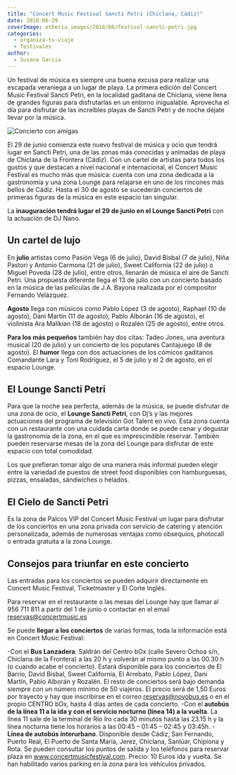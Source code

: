 ```yaml
---
title: "Concert Music Festival Sancti Petri (Chiclana, Cádiz)"
date: 2018-06-29
coverImage: etheria_images/2018/06/festival-sancti-petri.jpg
categories: 
  - organiza-tu-viaje
  - festivales
author: 
  - Susana Garcia
---
```


Un festival de música es siempre una buena excusa para realizar una escapada veraniega a 
un lugar de playa. La primera edición del Concert Music Festival Sancti Petri, en la 
localidad gaditana de Chiclana, viene llena de grandes figuras para disfrutarlas en un 
entorno inigualable. Aprovecha el día para disfrutar de las increíbles playas de Sancti 
Petri y de noche déjate llevar por la música. 

![Concierto con amigas](etheria_images/2019/02/Festivales-primavera-concierto.jpg "Concierto con amigas")

El 29 de junio comienza este nuevo festival de música y ocio que tendrá lugar en Sancti 
Petri, una de las zonas más conocidas y animadas de playa de Chiclana de la Frontera 
(Cádiz). Con un cartel de artistas para todos los gustos y que destacan a nivel nacional 
e internacional, el Concert Music Festival es mucho más que música: cuenta con una zona 
dedicada a la gastronomía y una zona Lounge para relajarse en uno de los rincones más 
bellos de Cádiz. Hasta el 30 de agosto se sucederán conciertos de primeras figuras de la 
música en este espacio tan singular. 

La **inauguración tendrá lugar el 29 de junio en el Lounge Sancti Petri** con la 
actuación de DJ Nano. 

## Un cartel de lujo

En **julio** artistas como Pasión Vega (6 de julio), David Bisbal (7 de julio), Niña 
Pastori y Antonio Carmona (21 de julio), Sweet California (22 de julio) o Miguel Poveda 
(28 de julio), entre otros, llenarán de música el aire de Sancti Petri. Una propuesta 
diferente llega el 13 de julio con un concierto basado en la música de las películas de 
J.A. Bayona realizada por el compositor Fernando Velázquez. 

**Agosto** llega con músicos como Pablo López (3 de agosto), Raphael (10 de agosto), 
Dani Martín (11 de agosto), Pablo Alborán (16 de agosto), el violinista Ara Malikian (18 
de agosto) o Rozalén (25 de agosto), entre otros. 

**Para los más pequeños** también hay dos citas: Tadeo Jones, una aventura musical (20 
de julio) y un concierto de los populares Cantajuego (8 de agosto). El **humor** llega 
con dos actuaciones de los cómicos gaditanos Comandante Lara y Toni Rodríguez, el 5 de 
julio y el 2 de agosto, en el espacio Lounge. 

## El Lounge Sancti Petri

Para que la noche sea perfecta, además de la música, se puede disfrutar de una zona de 
ocio, el **Lounge Sancti Petri**, con Dj’s y las mejores actuaciones del programa de 
televisión Got Talent en vivo. Esta zona cuenta con un restaurante con una cuidada carta 
donde se puede cenar y degustar la gastronomía de la zona, en el que es imprescindible 
reservar. También pueden reservarse mesas de la zona del Lounge para disfrutar de este 
espacio con total comodidad. 

Los que prefieran tomar algo de una manera más informal pueden elegir entre la variedad 
de puestos de street food disponibles con hamburguesas, pizzas, ensaladas, sándwiches o 
helados. 

## El Cielo de Sancti Petri

Es la zona de Palcos VIP del Concert Music Festival un lugar para disfrutar de los 
conciertos en una zona privada con servicio de catering y atención personalizada, además 
de numerosas ventajas como obsequios, photocall o entrada gratuita a la zona Lounge. 

## Consejos para triunfar en este concierto

Las entradas para los conciertos se pueden adquirir directamente en Concert Music 
Festival, Ticketmaster y El Corte Inglés. 

Para reservar en el restaurante o las mesas del Lounge hay que llamar al 956 711 811 a 
partir del 1 de junio o contactar en el email reservas@concertmusic.es 

Se puede **llegar a los conciertos** de varias formas, toda la información está en 
Concert Music Festival: 

\-Con el **Bus Lanzadera**. Saldrán del Centro bOx (calle Severo Ochoa s/n, Chiclana de 
la Frontera) a las 20 h y volverán al mismo punto a las 00.30 h (o cuando acabe el 
concierto). Estará disponible para los conciertos de El Barrio, David Bisbal, Sweet 
California, El Arrebato, Pablo López, Dani Martín, Pablo Alborán y Rozalén. El resto de 
conciertos será bajo demanda siempre con un número mínimo de 50 viajeros. El precio será 
de 1,50 Euros por trayecto y hay que inscribirse en el correo reservas@novobus.es o en 
el propio CENTRO bOx, hasta 4 días antes de cada concierto. \-Con el **autobús de la 
línea 11 a la ida y con el servicio nocturno (línea 14) a la vuelta**. La línea 11 sale 
de la terminal de Río Iro cada 30 minutos hasta las 23.15 h y la línea nocturna tiene 
los horarios a las 00:45 – 01:45 – 02:45 y 03:45h. \- **Línea de autobús interurbano**. 
Disponible desde Cádiz, San Fernando, Puerto Real, El Puerto de Santa María, Jerez, 
Chiclana, Sanlúar, Chipiona y Rota. Se pueden consultar los puntos de salida y los 
teléfonos para reservar plaza en www.concertmusicfestival.com. Precio: 10 Euros ida y 
vuelta. Se han habilitado varios parking en la zona para los vehículos privados.
